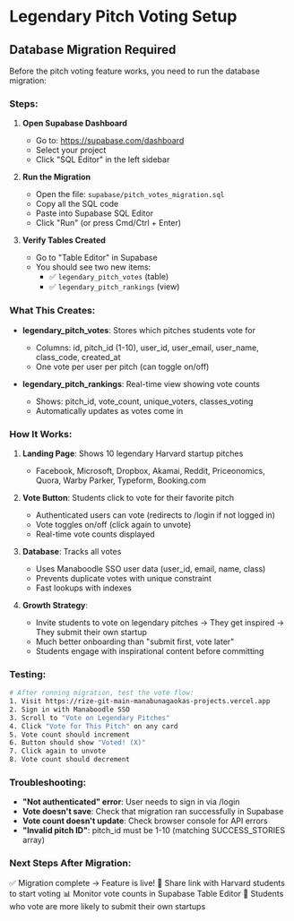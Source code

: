 # Legendary Pitch Voting Setup

## Database Migration Required

Before the pitch voting feature works, you need to run the database migration:

### Steps:

1. **Open Supabase Dashboard**
   - Go to: https://supabase.com/dashboard
   - Select your project
   - Click "SQL Editor" in the left sidebar

2. **Run the Migration**
   - Open the file: `supabase/pitch_votes_migration.sql`
   - Copy all the SQL code
   - Paste into Supabase SQL Editor
   - Click "Run" (or press Cmd/Ctrl + Enter)

3. **Verify Tables Created**
   - Go to "Table Editor" in Supabase
   - You should see two new items:
     - ✅ `legendary_pitch_votes` (table)
     - ✅ `legendary_pitch_rankings` (view)

### What This Creates:

- **legendary_pitch_votes**: Stores which pitches students vote for
  - Columns: id, pitch_id (1-10), user_id, user_email, user_name, class_code, created_at
  - One vote per user per pitch (can toggle on/off)
  
- **legendary_pitch_rankings**: Real-time view showing vote counts
  - Shows: pitch_id, vote_count, unique_voters, classes_voting
  - Automatically updates as votes come in

### How It Works:

1. **Landing Page**: Shows 10 legendary Harvard startup pitches
   - Facebook, Microsoft, Dropbox, Akamai, Reddit, Priceonomics, Quora, Warby Parker, Typeform, Booking.com
   
2. **Vote Button**: Students click to vote for their favorite pitch
   - Authenticated users can vote (redirects to /login if not logged in)
   - Vote toggles on/off (click again to unvote)
   - Real-time vote counts displayed
   
3. **Database**: Tracks all votes
   - Uses Manaboodle SSO user data (user_id, email, name, class)
   - Prevents duplicate votes with unique constraint
   - Fast lookups with indexes

4. **Growth Strategy**: 
   - Invite students to vote on legendary pitches → They get inspired → They submit their own startup
   - Much better onboarding than "submit first, vote later"
   - Students engage with inspirational content before committing

### Testing:

```bash
# After running migration, test the vote flow:
1. Visit https://rize-git-main-manabunagaokas-projects.vercel.app
2. Sign in with Manaboodle SSO
3. Scroll to "Vote on Legendary Pitches"
4. Click "Vote for This Pitch" on any card
5. Vote count should increment
6. Button should show "Voted! (X)"
7. Click again to unvote
8. Vote count should decrement
```

### Troubleshooting:

- **"Not authenticated" error**: User needs to sign in via /login
- **Vote doesn't save**: Check that migration ran successfully in Supabase
- **Vote count doesn't update**: Check browser console for API errors
- **"Invalid pitch ID"**: pitch_id must be 1-10 (matching SUCCESS_STORIES array)

### Next Steps After Migration:

✅ Migration complete → Feature is live!
🚀 Share link with Harvard students to start voting
📊 Monitor vote counts in Supabase Table Editor
🎯 Students who vote are more likely to submit their own startups
